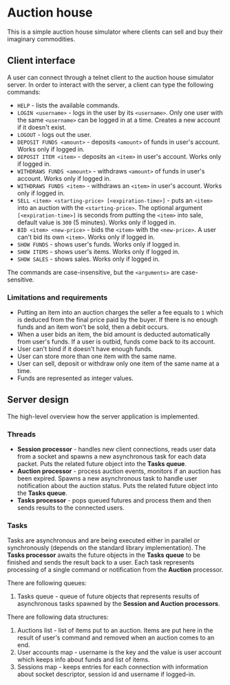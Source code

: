 # Auction house

This is a simple auction house simulator where clients can sell and buy their imaginary commodities.

## Client interface

A user can connect through a telnet client to the auction house simulator server. In order to interact with the server, a client can type the following commands:

- `HELP` - lists the available commands.
- `LOGIN <username>` - logs in the user by its `<username>`. Only one user with the same `<username>` can be logged in at a time. Creates a new account if it doesn't exist.
- `LOGOUT` - logs out the user.
- `DEPOSIT FUNDS <amount>` - deposits `<amount>` of funds in user's account. Works only if logged in.
- `DEPOSIT ITEM <item>` - deposits an `<item>` in user's account. Works only if logged in.
- `WITHDRAWS FUNDS <amount>` - withdraws `<amount>` of funds in user's account. Works only if logged in.
- `WITHDRAWS FUNDS <item>` - withdraws an `<item>` in user's account. Works only if logged in.
- `SELL <item> <starting-price> [<expiration-time>]` - puts an `<item>` into an auction with the `<starting-price>`. The optional argument `[<expiration-time>]` is seconds from putting the `<item>` into sale, default value is `300` (5 minutes). Works only if logged in.
- `BID <item> <new-price>` - bids the `<item>` with the `<new-price>`. A user can't bid its own `<item>`. Works only if logged in.
- `SHOW FUNDS` - shows user's funds. Works only if logged in.
- `SHOW ITEMS` - shows user's items. Works only if logged in.
- `SHOW SALES` - shows sales. Works only if logged in.

The commands are case-insensitive, but the `<arguments>` are case-sensitive.

### Limitations and requirements

- Putting an item into an auction charges the seller a fee equals to `1` which is deduced from the final price paid by the buyer. If there is no enough funds and an item won't be sold, then a debit occurs.
- When a user bids an item, the bid amount is deducted automatically from user's funds. If a user is outbid, funds come back to its account.
- User can't bind if it doesn't have enough funds.
- User can store more than one item with the same name.
- User can sell, deposit or withdraw only one item of the same name at a time.
- Funds are represented as integer values.

## Server design

The high-level overview how the server application is implemented.

### Threads 
- **Session processor** - handles new client connections, reads user data from a socket and spawns a new asynchronous task for each data packet. Puts the related future object into the **Tasks queue**. 
- **Auction processor** - process auction events, monitors if an auction has been expired. Spawns a new asynchronous task to handle user notification about the auction status. Puts the related future object into the **Tasks queue**.
- **Tasks processor** - pops queued futures and process them and then sends results to the connected users.

### Tasks

Tasks are asynchronous and are being executed either in parallel or synchronously (depends on the standard library implementation).
The **Tasks processor** awaits the future objects in the **Tasks queue** to be finished and sends the result back to a user.
Each task represents processing of a single command or notification from the **Auction** processor.

There are following queues:
1. Tasks queue - queue of future objects that represents results of asynchronous tasks spawned by the **Session and Auction processors**.

There are following data structures:
1. Auctions list - list of items put to an auction. Items are put here in the result of user's command and removed when an auction comes to an end.
2. User accounts map - username is the key and the value is user account which keeps info about funds and list of items.
3. Sessions map - keeps entries for each connection with information about socket descriptor, session id and username if logged-in.